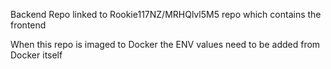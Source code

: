 Backend Repo linked to Rookie117NZ/MRHQlvl5M5 repo which contains the frontend

When this repo is imaged to Docker the ENV values need to be added from Docker itself
